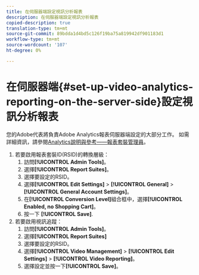 ```yaml
---
title: 在伺服器端設定視訊分析報表
description: 在伺服器端設定視訊分析報表
copied-description: true
translation-type: tm+mt
source-git-commit: 89bdda1d4bd5c126f19ba75a819942df901183d1
workflow-type: tm+mt
source-wordcount: '107'
ht-degree: 0%

---
```



# 在伺服器端{#set-up-video-analytics-reporting-on-the-server-side}設定視訊分析報表

您的Adobe代表將負責Adobe Analytics報表伺服器端設定的大部分工作。 如需詳細資訊，請參閱[Analytics說明與參考——報表套裝管理員](https://microsite.omniture.com/t2/help/en_US/reference/#Report_Suite_Manager)。
1. 若要啟用報表套裝ID(RSID)的轉換層級：
   1. 訪問&#x200B;**[!UICONTROL Admin Tools]**。
   1. 選擇&#x200B;**[!UICONTROL Report Suites]**。
   1. 選擇要設定的RSID。
   1. 選擇&#x200B;**[!UICONTROL Edit Settings]** > **[!UICONTROL General]** > **[!UICONTROL General Account Settings]**。
   1. 在&#x200B;**[!UICONTROL Conversion Level]**&#x200B;組合框中，選擇&#x200B;**[!UICONTROL Enabled, no Shopping Cart]**。
   1. 按一下 **[!UICONTROL Save]**.
1. 若要啟用視訊追蹤：
   1. 訪問&#x200B;**[!UICONTROL Admin Tools]**。
   1. 選擇&#x200B;**[!UICONTROL Report Suites]**
   1. 選擇要設定的RSID。
   1. 選擇&#x200B;**[!UICONTROL Video Management]** > **[!UICONTROL Edit Settings]** > **[!UICONTROL Video Reporting]**。
   1. 選擇設定並按一下&#x200B;**[!UICONTROL Save]**。